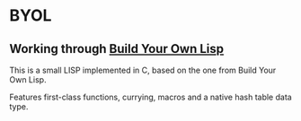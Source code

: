 # BYOL #
## Working through [Build Your Own Lisp](http://www.buildyourownlisp.com) ##

This is a small LISP implemented in C, based on the one from Build Your Own Lisp.

Features first-class functions, currying, macros and a native hash table data type.